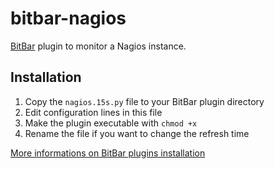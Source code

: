 # bitbar-nagios
[BitBar](https://github.com/matryer/bitbar) plugin to monitor a Nagios instance.

## Installation

1. Copy the `nagios.15s.py` file to your BitBar plugin directory
2. Edit configuration lines in this file
2. Make the plugin executable with `chmod +x`
3. Rename the file if you want to change the refresh time

[More informations on BitBar plugins installation](https://github.com/matryer/bitbar#installing-plugins)
